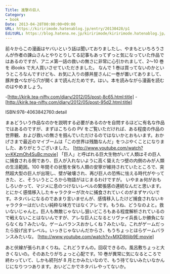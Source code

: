 ```yaml
---
Title: 進撃の巨人
Category:
- book
Date: 2013-04-28T00:00:00+09:00
URL: https://kiririmode.hatenablog.jp/entry/20130428/p1
EditURL: https://blog.hatena.ne.jp/kiririmode/kiririmode.hatenablog.jp/atom/entry/8454420450078209799
---
```



前々からこの漫画はヤバいという話は聞いておりましたし、やまもといちろうさんが作者の諫山さんとやりとりしてる記事もあってずっと気になっていた作品ではあるのですが、アニメ第一話の救いの無さに非常に心引かれまして、2〜10 巻を iBooks で大人買いさせていただきました。
なんで 1 巻は買ってないのかというところなんですけども、お気に入りの豚丼屋さんに一巻が置いてありまして、豚丼食べながら穴が開くまで読んだためです。はい。本を読みながら漫画を読むのはやめましょう。

-[http://kirik.tea-nifty.com/diary/2012/05/post-8c65.html:title]
-[http://kirik.tea-nifty.com/diary/2012/05/post-95d2.html:title]

ISBN:978-4063842760:detail

まぁどういう作品なのかを説明する必要があるのかを自問するほどに有名な作品ではあるのですが、まずはこちらの PV をご覧いただければ、ある程度の作品の世界観、および救いの無さを掴んでいただけるのではないかとおもいます。おかげさまで最近のマイブームは「この世界は残酷なんだ」をつぶやくことになりました、ありがとうございました。
[http://www.youtube.com/watch?v=KKzmOh4SuBc:movie]
「巨人」と呼ばれる巨大生物がいて人類はその巨人に捕食される側であり、巨人が入れないように高く聳えたつ壁の内側のみが人類の生活範囲。100 年間その状態を保ち人類の安寧が維持されていたところで、突然超大型の巨人が出現し、壁が破壊され、再び巨人の恐怖に怯える時代がやってきた、と、そういうところから物語がはじまるわけですが。
いやまぁ何がおもしろいかって、マジメに息のつけないレベルの緊張感の連続なんだと思います。とにかく感情移入したキャラクターが次々に捕食されていくのがまずヤバいです。ネタバレになるのであまり言いませんが、感情移入したけど捕食されないキャラクターはだいたい純粋な味方ではなくアレです。もうね、どうなのよと。救いないじゃんと。巨人も無敵じゃないし狙いどころもある程度解析されているので戦えないことはないんですが、アレな巨人になるとリヴァイ兵長しか勝負にならなくね？みたいな。ゲームバランスおかしくね？みたいな。これがゲームだったら投げ出すレベル。いっきじゃないんだからさ、もうちょっとほらゲームバランスみたいな。
[http://www.youtube.com/watch?v=MXD8tliib9E:movie]

あと伏線が張られまくりね。これどうすんの。回収できるの。風呂敷ちょっと大きくないの。そのあたりがちょっと心配です。10 巻が異常に気になるところで終わっていて、しかも続刊が 8 月とかみたいなので、もう待てないみたいなかんじになりつつあります。おいどこかでネタバレやってないか。
